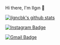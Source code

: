 
Hi there, I'm Ilgın :purple_heart:

[![ilgncbk's github stats](https://github-readme-stats.vercel.app/api?username=ilgncbk&count_private=true&show_icons=true&theme=radical&hide_rank=false)](https://github.com/anuraghazra/github-readme-stats)

[![Instagram Badge](https://img.shields.io/badge/-Instagram-7D3C98?style=flat-quare&labelColor=7D3C98&logo=instagram&logoColor=white&link=link)](https://www.instagram.com/ilgncbk/) 


[![Gmail Badge](https://img.shields.io/badge/Gmail-D14836?style=for-the-badge&logo=gmail&logoColor=white&link=link)](https://www.instagram.com/ilgncbk/) 


